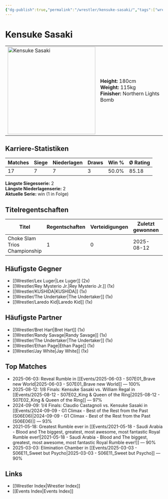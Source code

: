 ```yaml
---
{"dg-publish":true,"permalink":"/wrestler/kensuke-sasaki/","tags":["wrestler"],"noteIcon":"","created":"2025-08-11T09:33:19.660+02:00"}
---
```



# Kensuke Sasaki

<table>
<tr>
<td><img src="Kensuke Sasaki.png" width="280" alt="Kensuke Sasaki"></td>
<td>
<b>Height:</b> 180cm<br>
<b>Weight:</b> 115kg<br>
<b>Finisher:</b> Northern Lights Bomb<br>
</td>
</tr>
</table>

## Karriere-Statistiken

| Matches | Siege | Niederlagen | Draws | Win % | Ø Rating |
|---------|-------|-------------|-------|-------|-----------|
| 17 | 7 | 7 | 3 | 50.0% | 85.18 |

**Längste Siegesserie:** 2<br>**Längste Niederlagenserie:** 2<br>**Aktuelle Serie:** win (1 in Folge)

## Titelregentschaften
| Titel | Regentschaften | Verteidigungen | Zuletzt gewonnen | Aktuell |
|-------|---------------|----------------|------------------|---------|
| Choke Slam Trios Championship | 1 | 0 | 2025-08-12 |  |


## Häufigste Gegner
- [[Wrestler/Lex Luger\|Lex Luger]] (2x)
- [[Wrestler/Rey Mysterio Jr.\|Rey Mysterio Jr.]] (1x)
- [[Wrestler/KUSHIDA\|KUSHIDA]] (1x)
- [[Wrestler/The Undertaker\|The Undertaker]] (1x)
- [[Wrestler/Laredo Kid\|Laredo Kid]] (1x)

## Häufigste Partner
- [[Wrestler/Bret Hart\|Bret Hart]] (1x)
- [[Wrestler/Randy Savage\|Randy Savage]] (1x)
- [[Wrestler/The Undertaker\|The Undertaker]] (1x)
- [[Wrestler/Ethan Page\|Ethan Page]] (1x)
- [[Wrestler/Jay White\|Jay White]] (1x)

## Top Matches
- 2025-06-03: Reveal Rumble in [[Events/2025-06-03 - S07E01_Brave new World\|2025-06-03 - S07E01_Brave new World]] — 100%
- 2025-08-12: 1/8 Finals: Kensuke Sasaki vs. William Regal in [[Events/2025-08-12 - S07E02_King & Queen of the Ring\|2025-08-12 - S07E02_King & Queen of the Ring]] — 97%
- 2024-09-09: 1/4 Finals: Claudio Castagnoli vs. Kensuke Sasaki in [[Events/2024-09-09 - G1 Climax - Best of the Rest from the Past (S06E06)\|2024-09-09 - G1 Climax - Best of the Rest from the Past (S06E06)]] — 93%
- 2021-05-18: Greatest Rumble ever in [[Events/2021-05-18 - Saudi Arabia - Blood and The biggest, greatest, most awesome, most fantastic Royal Rumble ever!\|2021-05-18 - Saudi Arabia - Blood and The biggest, greatest, most awesome, most fantastic Royal Rumble ever!]] — 90%
- 2025-03-03: Elimination Chamber in [[Events/2025-03-03 - S06E11_Sweet but Psycho\|2025-03-03 - S06E11_Sweet but Psycho]] — 90%

## Links
- [[Wrestler Index\|Wrestler Index]]
- [[Events Index\|Events Index]]
